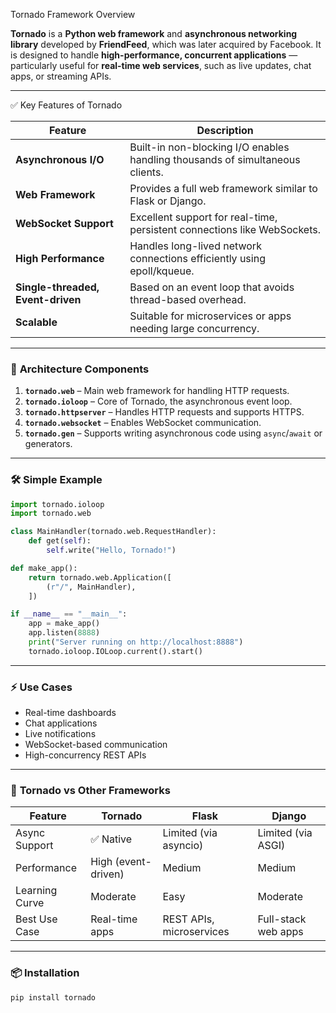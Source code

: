 Tornado Framework Overview

**Tornado** is a **Python web framework** and **asynchronous networking library** developed by **FriendFeed**, which was later acquired by Facebook. It is designed to handle **high-performance, concurrent applications** — particularly useful for **real-time web services**, such as live updates, chat apps, or streaming APIs.

---
✅ Key Features of Tornado

| Feature                           | Description                                                                   |
| --------------------------------- | ----------------------------------------------------------------------------- |
| **Asynchronous I/O**              | Built-in non-blocking I/O enables handling thousands of simultaneous clients. |
| **Web Framework**                 | Provides a full web framework similar to Flask or Django.                     |
| **WebSocket Support**             | Excellent support for real-time, persistent connections like WebSockets.      |
| **High Performance**              | Handles long-lived network connections efficiently using epoll/kqueue.        |
| **Single-threaded, Event-driven** | Based on an event loop that avoids thread-based overhead.                     |
| **Scalable**                      | Suitable for microservices or apps needing large concurrency.                 |

---

### 🧱 **Architecture Components**

1. **`tornado.web`** – Main web framework for handling HTTP requests.
2. **`tornado.ioloop`** – Core of Tornado, the asynchronous event loop.
3. **`tornado.httpserver`** – Handles HTTP requests and supports HTTPS.
4. **`tornado.websocket`** – Enables WebSocket communication.
5. **`tornado.gen`** – Supports writing asynchronous code using `async`/`await` or generators.

---

### 🛠️ **Simple Example**

```python
import tornado.ioloop
import tornado.web

class MainHandler(tornado.web.RequestHandler):
    def get(self):
        self.write("Hello, Tornado!")

def make_app():
    return tornado.web.Application([
        (r"/", MainHandler),
    ])

if __name__ == "__main__":
    app = make_app()
    app.listen(8888)
    print("Server running on http://localhost:8888")
    tornado.ioloop.IOLoop.current().start()
```

---

### ⚡ **Use Cases**

* Real-time dashboards
* Chat applications
* Live notifications
* WebSocket-based communication
* High-concurrency REST APIs

---

### 🔄 **Tornado vs Other Frameworks**

| Feature        | Tornado             | Flask                    | Django              |
| -------------- | ------------------- | ------------------------ | ------------------- |
| Async Support  | ✅ Native            | Limited (via asyncio)    | Limited (via ASGI)  |
| Performance    | High (event-driven) | Medium                   | Medium              |
| Learning Curve | Moderate            | Easy                     | Moderate            |
| Best Use Case  | Real-time apps      | REST APIs, microservices | Full-stack web apps |

---

### 📦 Installation

```bash
pip install tornado
```

